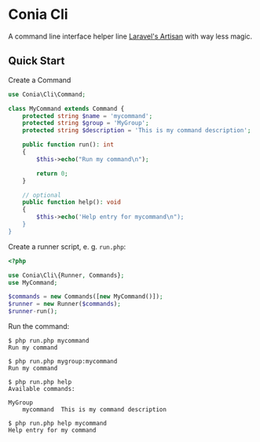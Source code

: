 Conia Cli
=========

A command line interface helper line [Laravel's Artisan](https://laravel.com/docs/9.x/artisan) 
with way less magic.

## Quick Start

Create a Command

```php
use Conia\Cli\Command;

class MyCommand extends Command {
    protected string $name = 'mycommand';
    protected string $group = 'MyGroup';
    protected string $description = 'This is my command description';

    public function run(): int
    {
        $this->echo("Run my command\n");

        return 0;
    }

    // optional
    public function help(): void
    {
        $this->echo('Help entry for mycommand\n");
    }
}
```

Create a runner script, e. g. `run.php`:

```php
<?php

use Conia\Cli\{Runner, Commands};
use MyCommand;

$commands = new Commands([new MyCommand()]);
$runner = new Runner($commands);
$runner-run();
```

Run the command:

```console
$ php run.php mycommand
Run my command

$ php run.php mygroup:mycommand
Run my command

$ php run.php help
Available commands:

MyGroup
    mycommand  This is my command description

$ php run.php help mycommand
Help entry for my command
```
